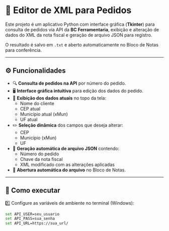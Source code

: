 # 📝 Editor de XML para Pedidos

Este projeto é um aplicativo Python com interface gráfica (**Tkinter**) para consulta de pedidos via API da **BC Ferramentaria**, exibição e alteração de dados do XML da nota fiscal e geração de arquivo JSON para registro.  

O resultado é salvo em `.txt` e aberto automaticamente no Bloco de Notas para conferência.

---

## ⚙️ Funcionalidades

- 🔍 **Consulta de pedidos na API** por número do pedido.
- 🖥️ **Interface gráfica intuitiva** para edição dos dados do pedido.
- 📌 **Exibição dos dados atuais** no topo da tela:
  - Nome do cliente
  - CEP atual
  - Município atual (xMun)
  - UF atual
- ✏️ **Seleção dinâmica** dos campos que deseja alterar:
  - CEP
  - Município (xMun)
  - UF
- 💾 **Geração automática de arquivo JSON** contendo:
  - Número do pedido
  - Chave da nota fiscal
  - XML modificado com as alterações aplicadas
- 📝 **Abertura automática do arquivo** no Bloco de Notas.

---

## 🚀 Como executar

1️⃣ Configure as variáveis de ambiente no terminal (Windows):
```bash
set API_USER=seu_usuario
set API_PASS=sua_senha
set API_URL=https://sua_url/
